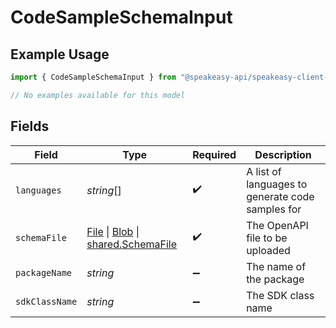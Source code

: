 # CodeSampleSchemaInput

## Example Usage

```typescript
import { CodeSampleSchemaInput } from "@speakeasy-api/speakeasy-client-sdk-typescript/sdk/models/shared";

// No examples available for this model
```

## Fields

| Field                                                                                                                                                                                         | Type                                                                                                                                                                                          | Required                                                                                                                                                                                      | Description                                                                                                                                                                                   |
| --------------------------------------------------------------------------------------------------------------------------------------------------------------------------------------------- | --------------------------------------------------------------------------------------------------------------------------------------------------------------------------------------------- | --------------------------------------------------------------------------------------------------------------------------------------------------------------------------------------------- | --------------------------------------------------------------------------------------------------------------------------------------------------------------------------------------------- |
| `languages`                                                                                                                                                                                   | *string*[]                                                                                                                                                                                    | :heavy_check_mark:                                                                                                                                                                            | A list of languages to generate code samples for                                                                                                                                              |
| `schemaFile`                                                                                                                                                                                  | [File](https://developer.mozilla.org/en-US/docs/Web/API/File) \| [Blob](https://developer.mozilla.org/en-US/docs/Web/API/Blob) \| [shared.SchemaFile](../../../sdk/models/shared/schemafile.md) | :heavy_check_mark:                                                                                                                                                                            | The OpenAPI file to be uploaded                                                                                                                                                               |
| `packageName`                                                                                                                                                                                 | *string*                                                                                                                                                                                      | :heavy_minus_sign:                                                                                                                                                                            | The name of the package                                                                                                                                                                       |
| `sdkClassName`                                                                                                                                                                                | *string*                                                                                                                                                                                      | :heavy_minus_sign:                                                                                                                                                                            | The SDK class name                                                                                                                                                                            |